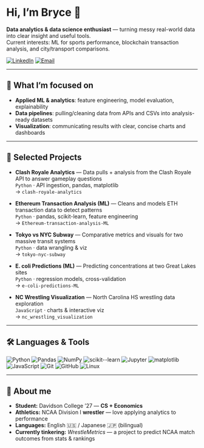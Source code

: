 # Hi, I’m Bryce 👋

**Data analytics & data science enthusiast** — turning messy real-world data into clear insight and useful tools.  
Current interests: ML for sports performance, blockchain transaction analysis, and city/transport comparisons.

[![LinkedIn](https://img.shields.io/badge/LinkedIn-Connect-blue?logo=linkedin&logoColor=white&style=for-the-badge)](www.linkedin.com/in/bryce-clement)
[![Email](https://img.shields.io/badge/Email-Say%20hello!-brightgreen?logo=gmail&logoColor=white&style=for-the-badge)](mailto:brclement@davidson.edu)

---

## 🔎 What I’m focused on
- **Applied ML & analytics**: feature engineering, model evaluation, explainability
- **Data pipelines**: pulling/cleaning data from APIs and CSVs into analysis-ready datasets
- **Visualization**: communicating results with clear, concise charts and dashboards

---

## 🧪 Selected Projects
- **Clash Royale Analytics** — Data pulls + analysis from the Clash Royale API to answer gameplay questions  
  `Python` · API ingestion, pandas, matplotlib  
  → `clash-royale-analytics`

- **Ethereum Transaction Analysis (ML)** — Cleans and models ETH transaction data to detect patterns  
  `Python` · pandas, scikit-learn, feature engineering  
  → `Ethereum-transaction-analysis-ML`

- **Tokyo vs NYC Subway** — Comparative metrics and visuals for two massive transit systems  
  `Python` · data wrangling & viz  
  → `tokyo-nyc-subway`

- **E. coli Predictions (ML)** — Predicting concentrations at two Great Lakes sites  
  `Python` · regression models, cross-validation  
  → `e-coli-predictions-ML`

- **NC Wrestling Visualization** — North Carolina HS wrestling data exploration  
  `JavaScript` · charts & interactive viz  
  → `nc_wrestling_visualization`

---

## 🛠️ Languages & Tools

<!-- Badges via shields.io; feel free to add/remove as you grow -->
![Python](https://img.shields.io/badge/Python-3776AB?logo=python&logoColor=white&style=for-the-badge)
![Pandas](https://img.shields.io/badge/pandas-150458?logo=pandas&logoColor=white&style=for-the-badge)
![NumPy](https://img.shields.io/badge/NumPy-013243?logo=numpy&logoColor=white&style=for-the-badge)
![scikit--learn](https://img.shields.io/badge/scikit--learn-F7931E?logo=scikitlearn&logoColor=white&style=for-the-badge)
![Jupyter](https://img.shields.io/badge/Jupyter-F37626?logo=jupyter&logoColor=white&style=for-the-badge)
![matplotlib](https://img.shields.io/badge/matplotlib-11557C?logo=plotly&logoColor=white&style=for-the-badge)
![JavaScript](https://img.shields.io/badge/JavaScript-F7DF1E?logo=javascript&logoColor=black&style=for-the-badge)
![Git](https://img.shields.io/badge/Git-F05032?logo=git&logoColor=white&style=for-the-badge)
![GitHub](https://img.shields.io/badge/GitHub-181717?logo=github&logoColor=white&style=for-the-badge)
![Linux](https://img.shields.io/badge/Linux-FCC624?logo=linux&logoColor=black&style=for-the-badge)

---

## 👤 About me
- **Student:** Davidson College ’27 — **CS + Economics**
- **Athletics:** NCAA Division I **wrestler** — love applying analytics to performance
- **Languages:** English 🇺🇸 / Japanese 🇯🇵 (bilingual)
- **Currently tinkering:** *WrestleMetrics* — a project to predict NCAA match outcomes from stats & rankings


<!--
**bryceclement1/bryceclement1** is a ✨ _special_ ✨ repository because its `README.md` (this file) appears on your GitHub profile.

Here are some ideas to get you started:

- 🔭 I’m currently working on ...
- 🌱 I’m currently learning ...
- 👯 I’m looking to collaborate on ...
- 🤔 I’m looking for help with ...
- 💬 Ask me about ...
- 📫 How to reach me: ...
- 😄 Pronouns: ...
- ⚡ Fun fact: ...
-->
